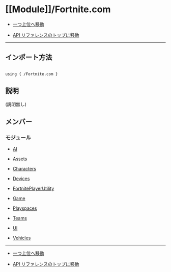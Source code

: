 # [[Module]]/Fortnite.com

- [一つ上位へ移動](../main.md)

- [API リファレンスのトップに移動](/main.md)

---

## インポート方法

```verse

using { /Fortnite.com }

```

## 説明

(説明無し)

## メンバー

### モジュール

- [AI](./M_AI/main.md)

- [Assets](./M_Assets/main.md)

- [Characters](./M_Characters/main.md)

- [Devices](./M_Devices/main.md)

- [FortnitePlayerUtility](./M_FortnitePlayerUtility/main.md)

- [Game](./M_Game/main.md)

- [Playspaces](./M_Playspaces/main.md)

- [Teams](./M_Teams/main.md)

- [UI](./M_UI/main.md)

- [Vehicles](./M_Vehicles/main.md)

---

- [一つ上位へ移動](../main.md)

- [API リファレンスのトップに移動](/main.md)
